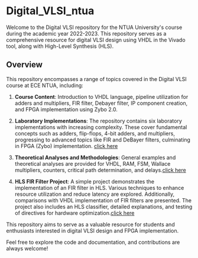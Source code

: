 
# Digital_VLSI_ntua

Welcome to the Digital VLSI repository for the NTUA University's course during the academic year 2022-2023. This repository serves as a comprehensive resource for digital VLSI design using VHDL in the Vivado tool, along with High-Level Synthesis (HLS).

## Overview

This repository encompasses a range of topics covered in the Digital VLSI course at ECE NTUA, including:

1. **Course Content**: Introduction to VHDL language, pipeline utilization for adders and multipliers, FIR filter, Debayer filter, IP component creation, and FPGA implementation using Zybo 2.0.

2. **Laboratory Implementations**: The repository contains six laboratory implementations with increasing complexity. These cover fundamental concepts such as adders, flip-flops, 4-bit adders, and multipliers, progressing to advanced topics like FIR and DeBayer filters, culminating in FPGA (Zybo) implementation. [click here](./VHDL_exercises)

3. **Theoretical Analyses and Methodologies**: General examples and theoretical analyses are provided for VHDL, RAM, FSM, Wallace multipliers, counters, critical path determination, and delays.[click here](./)

4. **HLS FIR Filter Project**: A simple project demonstrates the implementation of an FIR filter in HLS. Various techniques to enhance resource utilization and reduce latency are explored. Additionally, comparisons with VHDL implementation of FIR filters are presented. The project also includes an HLS classifier, detailed explanations, and testing of directives for hardware optimization.[click here](./HLS_classifier)

This repository aims to serve as a valuable resource for students and enthusiasts interested in digital VLSI design and FPGA implementation.

Feel free to explore the code and documentation, and contributions are always welcome!

